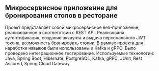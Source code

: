## Микросервисное приложение для бронирования столов в ресторане
Проект представляет собой микросервисное веб-приложение, реализованное в соответствии с REST API. Реализована аутентификация, создание аккаунта и выдача персонального JWT токена, возможность бронировать столик. В рамках проекта для наработки навыков были использованы и Kafka и gRPC. Было проведено интеграционное тестирование. Используемые технологии: Java, Spring Boot, Hibernate, PostgreSQL, Kafka, gRPC, JUnit, Rest Assured, Spring Cloud Gateway.